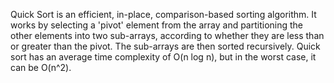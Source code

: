 Quick Sort is an efficient, in-place, comparison-based sorting algorithm. It works by selecting a 'pivot' element from the array and partitioning the other elements into two sub-arrays, according to whether they are less than or greater than the pivot. The sub-arrays are then sorted recursively. Quick sort has an average time complexity of O(n log n), but in the worst case, it can be O(n^2).
